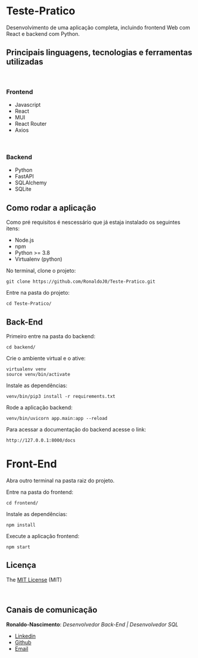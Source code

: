 # Teste-Pratico

Desenvolvimento de uma aplicação completa, incluindo frontend Web com React e backend com Python.

## Principais linguagens, tecnologias e ferramentas utilizadas

<br>

### Frontend

 - Javascript
 - React
 - MUI
 - React Router
 - Axios

<br>

### Backend

 - Python
 - FastAPI
 - SQLAlchemy
 - SQLite


## Como rodar a aplicação

Como pré requisitos é nescessário que já estaja instalado os seguintes itens:

 - Node.js
 - npm
 - Python >= 3.8
 - Virtualenv (python)

No terminal, clone o projeto:
```
git clone https://github.com/RonaldoJ0/Teste-Pratico.git
```

Entre na pasta do projeto:
```
cd Teste-Pratico/
```

## Back-End

Primeiro entre na pasta do backend:
```
cd backend/
```

Crie o ambiente virtual e o ative:
```
virtualenv venv
source venv/bin/activate
``` 

Instale as dependências:
```
venv/bin/pip3 install -r requirements.txt 
```

Rode a aplicação backend:
```
venv/bin/uvicorn app.main:app --reload
```

Para acessar a documentação do backend acesse o link:
```
http://127.0.0.1:8000/docs
```

# Front-End

Abra outro terminal na pasta raiz do projeto.

Entre na pasta do frontend:
```
cd frontend/
```

Instale as dependências:
```
npm install
```

Execute a aplicação frontend:
```
npm start
```

## Licença

The [MIT License]() (MIT)

<br>

## Canais de comunicação

**Ronaldo-Nascimento**: *Desenvolvedor Back-End | Desenvolvedor SQL*

- [Linkedin](https://www.linkedin.com/in/ronaldo-jonathan-7651a01b2/)
- [Github](https://github.com/RonaldoJ0)
- [Email](ronaldonascimento977@gmail.com)
